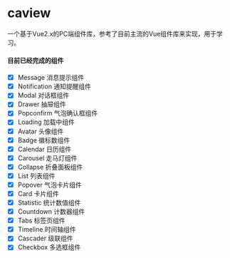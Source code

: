# caview
一个基于Vue2.x的PC端组件库，参考了目前主流的Vue组件库来实现，用于学习。

#### 目前已经完成的组件

- [x] Message 消息提示组件
- [x] Notification 通知提醒组件
- [x] Modal 对话框组件
- [x] Drawer 抽屉组件
- [x] Popconfirm 气泡确认框组件
- [x] Loading 加载中组件
- [x] Avatar 头像组件
- [x] Badge 徽标数组件
- [x] Calendar 日历组件
- [x] Carousel 走马灯组件
- [x] Collapse 折叠面板组件
- [x] List 列表组件
- [x] Popover 气泡卡片组件
- [x] Card 卡片组件
- [x] Statistic 统计数值组件
- [x] Countdown 计数器组件
- [x] Tabs 标签页组件
- [x] Timeline 时间轴组件
- [x] Cascader 级联组件
- [x] Checkbox 多选框组件